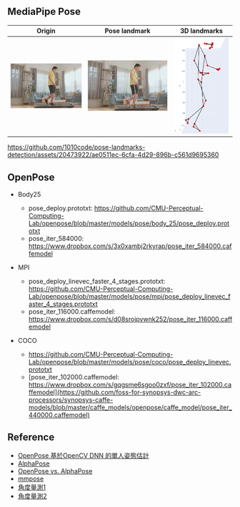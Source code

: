 
## MediaPipe Pose

|    Origin    | Pose landmark |    3D landmarks        |
|--------|---------------|---------------|
|   ![](./image/test1.png)  |  ![](./screenshot/output.jpg)  |[![](./screenshot/output3d.png)](https://1010code.github.io/pose-landmarks-detection/screenshot/output.html)|



https://github.com/1010code/pose-landmarks-detection/assets/20473922/ae0511ec-6cfa-4d29-896b-c561d9695360


## OpenPose
- Body25
  - pose_deploy.prototxt: https://github.com/CMU-Perceptual-Computing-Lab/openpose/blob/master/models/pose/body_25/pose_deploy.prototxt 
  - pose_iter_584000: https://www.dropbox.com/s/3x0xambj2rkyrap/pose_iter_584000.caffemodel

- MPI
  - pose_deploy_linevec_faster_4_stages.prototxt: https://github.com/CMU-Perceptual-Computing-Lab/openpose/blob/master/models/pose/mpi/pose_deploy_linevec_faster_4_stages.prototxt
  - pose_iter_116000.caffemodel: https://www.dropbox.com/s/d08srojpvwnk252/pose_iter_116000.caffemodel

- COCO
  - https://github.com/CMU-Perceptual-Computing-Lab/openpose/blob/master/models/pose/coco/pose_deploy_linevec.prototxt
  - [pose_iter_102000.caffemodel: https://www.dropbox.com/s/gqgsme6sgoo0zxf/pose_iter_102000.caffemodel](https://github.com/foss-for-synopsys-dwc-arc-processors/synopsys-caffe-models/blob/master/caffe_models/openpose/caffe_model/pose_iter_440000.caffemodel)

## Reference
- [OpenPose 基於OpenCV DNN 的單人姿態估計](https://www.aiuai.cn/aifarm943.html)
- [AlphaPose](https://github.com/Fang-Haoshu/Halpe-FullBody)
- [OpenPose vs. AlphaPose](https://blog.songhaban.com/2022/02/openpose-vs-alphapose-which-one-is.html)
- [mmpose](https://github.com/open-mmlab/mmpose/tree/main/projects/rtmo)
- [角度量測1](https://github.com/mansikataria/SquatDetection/tree/main)
- [角度量測2](https://learnopencv.com/ai-fitness-trainer-using-mediapipe/)